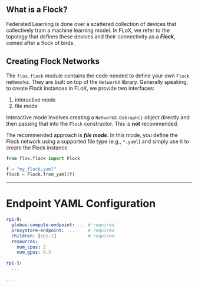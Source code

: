 ## What is a Flock?
Federated Learning is done over a scattered collection of devices that collectively train a machine learning model. In FLoX, we refer to the topology that defines these devices and their connectivity as a ***Flock***, coined after a flock of birds.

## Creating Flock Networks
The ``flox.flock`` module contains the code needed to define your own ``Flock`` networks. They are built on top of the ``NetworkX``  library. Generally speaking, to create Flock instances in FLoX, we provide two interfaces:
  1. interactive mode
  2. file mode

Interactive mode involves creating a ``NetworkX.DiGraph()`` object directly and then passing that into the ``Flock`` constructor. This is **not** recommended.

The recommended approach is ***file mode***. In this mode, you define the Flock network using a supported file type (e.g., `*.yaml`) and simply use it to create the Flock instance.

```python
from flox.flock import Flock

f = "my_flock.yaml"
flock = Flock.from_yaml(f)
```

***

# Endpoint YAML Configuration

```yaml
rpi-0:
  globus-compute-endpoint: ... # required
  proxystore-endpoint: ...     # required
  children: [rpi-1]            # required
  resources:
    num_cpus: 2
    num_gpus: 0.5

rpi-1:
  ...

...
```